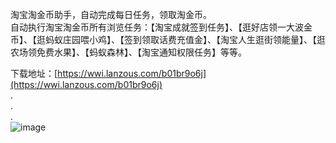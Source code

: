 淘宝淘金币助手，自动完成每日任务，领取淘金币。  
自动执行淘宝淘金币所有浏览任务：【淘宝成就签到任务】、【逛好店领一大波金币】、【逛蚂蚁庄园喂小鸡】、【签到领取话费充值金】、【淘宝人生逛街领能量】、【逛农场领免费水果】、【蚂蚁森林】、【淘宝通知权限任务】等等。  
  
下载地址：[https://wwi.lanzous.com/b01br9o6j](https://wwi.lanzous.com/b01br9o6j)  
.  
.  
.  
![image](https://github.com/yunyunv/taojinbi/blob/main/%E6%88%AA%E5%9B%BE.png)  
